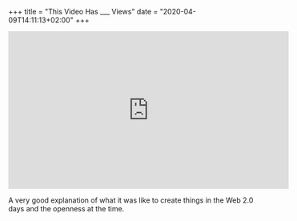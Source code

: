 +++
title = "This Video Has ___ Views"
date = "2020-04-09T14:11:13+02:00"
+++

<iframe width="560" height="315" src="https://www.youtube-nocookie.com/embed/BxV14h0kFs0" frameborder="0" allow="accelerometer; autoplay; encrypted-media; gyroscope; picture-in-picture" allowfullscreen></iframe>

A very good explanation of what it was like to create things in the Web 2.0 days and the openness at the time.
